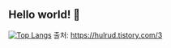 ## Hello world! 👋

[![Top Langs](https://github-readme-stats.vercel.app/api/top-langs/?username=godmsqls)](https://github.com/anuraghazra/github-readme-stats)
출처: https://hulrud.tistory.com/3

<!--
**godmsqls/godmsqls** is a ✨ _special_ ✨ repository because its `README.md` (this file) appears on your GitHub profile.

Here are some ideas to get you started:

- 🔭 I’m currently working on ...
- 🌱 I’m currently learning ...
- 👯 I’m looking to collaborate on ...
- 🤔 I’m looking for help with ...
- 💬 Ask me about ...
- 📫 How to reach me: ...
- 😄 Pronouns: ...
- ⚡ Fun fact: ...
-->
